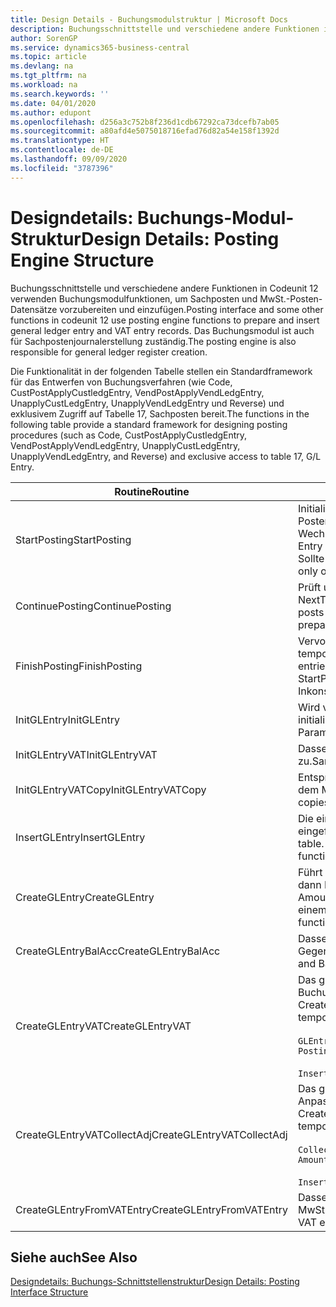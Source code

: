```yaml
---
title: Design Details - Buchungsmodulstruktur | Microsoft Docs
description: Buchungsschnittstelle und verschiedene andere Funktionen in Codeunit 12 verwenden Buchungsmodulfunktionen, um Sachposten und MwSt.-Posten-Datensätze vorzubereiten und einzufügen. Das Buchungsmodul ist auch für Sachpostenjournalerstellung zuständig.
author: SorenGP
ms.service: dynamics365-business-central
ms.topic: article
ms.devlang: na
ms.tgt_pltfrm: na
ms.workload: na
ms.search.keywords: ''
ms.date: 04/01/2020
ms.author: edupont
ms.openlocfilehash: d256a3c752b8f236d1cdb67292ca73dcefb7ab05
ms.sourcegitcommit: a80afd4e5075018716efad76d82a54e158f1392d
ms.translationtype: HT
ms.contentlocale: de-DE
ms.lasthandoff: 09/09/2020
ms.locfileid: "3787396"
---
```

# <a name="design-details-posting-engine-structure"></a><span data-ttu-id="cd88c-104">Designdetails: Buchungs-Modul-Struktur</span><span class="sxs-lookup"><span data-stu-id="cd88c-104">Design Details: Posting Engine Structure</span></span>
<span data-ttu-id="cd88c-105">Buchungsschnittstelle und verschiedene andere Funktionen in Codeunit 12 verwenden Buchungsmodulfunktionen, um Sachposten und MwSt.-Posten-Datensätze vorzubereiten und einzufügen.</span><span class="sxs-lookup"><span data-stu-id="cd88c-105">Posting interface and some other functions in codeunit 12 use posting engine functions to prepare and insert general ledger entry and VAT entry records.</span></span> <span data-ttu-id="cd88c-106">Das Buchungsmodul ist auch für Sachpostenjournalerstellung zuständig.</span><span class="sxs-lookup"><span data-stu-id="cd88c-106">The posting engine is also responsible for general ledger register creation.</span></span>  
  
 <span data-ttu-id="cd88c-107">Die Funktionalität in der folgenden Tabelle stellen ein Standardframework für das Entwerfen von Buchungsverfahren (wie Code, CustPostApplyCustledgEntry, VendPostApplyVendLedgEntry, UnapplyCustLedgEntry, UnapplyVendLedgEntry und Reverse) und exklusivem Zugriff auf Tabelle 17, Sachposten bereit.</span><span class="sxs-lookup"><span data-stu-id="cd88c-107">The functions in the following table provide a standard framework for designing posting procedures (such as Code, CustPostApplyCustledgEntry, VendPostApplyVendLedgEntry, UnapplyCustLedgEntry, UnapplyVendLedgEntry, and Reverse) and exclusive access to table 17, G/L Entry.</span></span>  
  
|<span data-ttu-id="cd88c-108">Routine</span><span class="sxs-lookup"><span data-stu-id="cd88c-108">Routine</span></span>|<span data-ttu-id="cd88c-109">Description</span><span class="sxs-lookup"><span data-stu-id="cd88c-109">Description</span></span>|  
|-------------|---------------------------------------|  
|<span data-ttu-id="cd88c-110">StartPosting</span><span class="sxs-lookup"><span data-stu-id="cd88c-110">StartPosting</span></span>|<span data-ttu-id="cd88c-111">Initialisiert Buchungspuffer TempGLEntryBuf, sperrt Sachposten- und MwSt.-Posten-Tabellen und initialisiert Buchhaltungsperiode, Sachpostenjournal und Wechselkurs.</span><span class="sxs-lookup"><span data-stu-id="cd88c-111">Initializes posting buffer TempGLEntryBuf, locks G/L Entry and VAT Entry tables, and initializes Accounting Period, G/L Register, and Exchange Rate.</span></span> <span data-ttu-id="cd88c-112">Sollte nur einmal aufgerufen werden, dann ist NextEntryNo 0.</span><span class="sxs-lookup"><span data-stu-id="cd88c-112">Should be called only once, then NextEntryNo is 0.</span></span>|  
|<span data-ttu-id="cd88c-113">ContinuePosting</span><span class="sxs-lookup"><span data-stu-id="cd88c-113">ContinuePosting</span></span>|<span data-ttu-id="cd88c-114">Prüft und bucht nicht realisierte MwSt. für vorheriges Transaktioninkrement NextTransactionNo und bereitet das Buchen der nächsten Zeile vor.</span><span class="sxs-lookup"><span data-stu-id="cd88c-114">Checks and posts unrealized VAT for previous transaction increment NextTransactionNo and prepares post of next line.</span></span>|  
|<span data-ttu-id="cd88c-115">FinishPosting</span><span class="sxs-lookup"><span data-stu-id="cd88c-115">FinishPosting</span></span>|<span data-ttu-id="cd88c-116">Vervollständigt die Buchung durch das Einfügen von Sachposten vom temporären Puffer in Datenbanktabelle.</span><span class="sxs-lookup"><span data-stu-id="cd88c-116">Completes posting by inserting G/L entries from temporary buffer into database table.</span></span> <span data-ttu-id="cd88c-117">Immer zusammen mit StartPosting verwendet.</span><span class="sxs-lookup"><span data-stu-id="cd88c-117">Always used together with StartPosting.</span></span> <span data-ttu-id="cd88c-118">Prüft auf Inkonsistenzen.</span><span class="sxs-lookup"><span data-stu-id="cd88c-118">Checks for inconsistencies.</span></span>|  
|<span data-ttu-id="cd88c-119">InitGLEntry</span><span class="sxs-lookup"><span data-stu-id="cd88c-119">InitGLEntry</span></span>|<span data-ttu-id="cd88c-120">Wird verwendet, um die neuen Sachposten für Gen initialisieren.</span><span class="sxs-lookup"><span data-stu-id="cd88c-120">Used to initialize new G/L entry for Gen.</span></span> <span data-ttu-id="cd88c-121">Buch.-Blattzeile.</span><span class="sxs-lookup"><span data-stu-id="cd88c-121">Jnl Line.</span></span> <span data-ttu-id="cd88c-122">Gibt GLEntry als Parameter zurück.</span><span class="sxs-lookup"><span data-stu-id="cd88c-122">Returns GLEntry as parameter.</span></span>|  
|<span data-ttu-id="cd88c-123">InitGLEntryVAT</span><span class="sxs-lookup"><span data-stu-id="cd88c-123">InitGLEntryVAT</span></span>|<span data-ttu-id="cd88c-124">Dasselbe wie InitGLEntry, weist jedoch auch Gegenkontonr. und SummarizeVAT zu.</span><span class="sxs-lookup"><span data-stu-id="cd88c-124">Same as InitGLEntry, but also assigns Bal. Account No. and SummarizeVAT.</span></span>|  
|<span data-ttu-id="cd88c-125">InitGLEntryVATCopy</span><span class="sxs-lookup"><span data-stu-id="cd88c-125">InitGLEntryVATCopy</span></span>|<span data-ttu-id="cd88c-126">Entsprechend InitGLEntryVAT, aber kopiert auch Buchungsgruppendaten aus dem MwSt.-Posten vor SummarizeVAT.</span><span class="sxs-lookup"><span data-stu-id="cd88c-126">Similar to InitGLEntryVAT, but also copies posting groups data from VAT Entry before SummarizeVAT.</span></span>|  
|<span data-ttu-id="cd88c-127">InsertGLEntry</span><span class="sxs-lookup"><span data-stu-id="cd88c-127">InsertGLEntry</span></span>|<span data-ttu-id="cd88c-128">Die einzige Funktion, die Sachposten in globale TempGLEntryBuf-Tabelle eingefügt.</span><span class="sxs-lookup"><span data-stu-id="cd88c-128">The only function that inserts G/L entry into global TempGLEntryBuf table.</span></span> <span data-ttu-id="cd88c-129">Verwenden Sie immer diese Funktion für Einfügung.</span><span class="sxs-lookup"><span data-stu-id="cd88c-129">Always use this function for insert.</span></span>|  
|<span data-ttu-id="cd88c-130">CreateGLEntry</span><span class="sxs-lookup"><span data-stu-id="cd88c-130">CreateGLEntry</span></span>|<span data-ttu-id="cd88c-131">Führt ein InitGLEntry aus, weist zusätzlichen Währungs-Betrag zu und führt dann InsertGLEntry aus.</span><span class="sxs-lookup"><span data-stu-id="cd88c-131">Performs an InitGLEntry, assigns Additional Currency Amount, and then performs InsertGLEntry.</span></span> <span data-ttu-id="cd88c-132">Ersetzt mehrere Codezeilen mit einem einzigen Funktionsaufruf.</span><span class="sxs-lookup"><span data-stu-id="cd88c-132">Replaces several lines of code with a single function call.</span></span>|  
|<span data-ttu-id="cd88c-133">CreateGLEntryBalAcc</span><span class="sxs-lookup"><span data-stu-id="cd88c-133">CreateGLEntryBalAcc</span></span>|<span data-ttu-id="cd88c-134">Dasselbe wie CreateGLEntry, weist jedoch auch Gegenkontoart und Gegenkontonr. zu.</span><span class="sxs-lookup"><span data-stu-id="cd88c-134">Same as CreateGLEntry, but also assigns Bal. Account Type and Bal. Account No.</span></span>|  
|<span data-ttu-id="cd88c-135">CreateGLEntryVAT</span><span class="sxs-lookup"><span data-stu-id="cd88c-135">CreateGLEntryVAT</span></span>|<span data-ttu-id="cd88c-136">Das gleiche wie CreateGLEntry, aber mit zusätzlicher Verarbeitung für Buchungsgruppen und Speicherung im temporären MwSt.-Puffer:</span><span class="sxs-lookup"><span data-stu-id="cd88c-136">Same as CreateGLEntry, but with additional processing for posting groups and saving to temporary VAT buffer:</span></span><br /><br /> `GLEntry.CopyPostingGroupsFromDtldCVBuf(DtldCVLedgEntryBuf,GenJnlLine."Gen. Posting Type");`<br /><br /> `InsertVATEntriesFromTemp(DtldCVLedgEntryBuf,GLEntry);`|  
|<span data-ttu-id="cd88c-137">CreateGLEntryVATCollectAdj</span><span class="sxs-lookup"><span data-stu-id="cd88c-137">CreateGLEntryVATCollectAdj</span></span>|<span data-ttu-id="cd88c-138">Das gleiche wie CreateGLEntry, aber mit zusätzlicher Sammlung von Anpassungen und Speicherung im temporären MwSt.-Puffer:</span><span class="sxs-lookup"><span data-stu-id="cd88c-138">Same as CreateGLEntry, but with additional collection of adjustments and saving to temporary VAT buffer:</span></span><br /><br /> `CollectAdjustment(AdjAmount,GLEntry.Amount,GLEntry."Additional-Currency Amount",OriginalDateSet);`<br /><br /> `InsertVATEntriesFromTemp(DtldCVLedgEntryBuf,GLEntry);`|  
|<span data-ttu-id="cd88c-139">CreateGLEntryFromVATEntry</span><span class="sxs-lookup"><span data-stu-id="cd88c-139">CreateGLEntryFromVATEntry</span></span>|<span data-ttu-id="cd88c-140">Dasselbe wie CreateGLEntry, kopiert jedoch auch Buchungsgruppen von MwSt.-Posten.</span><span class="sxs-lookup"><span data-stu-id="cd88c-140">Same as CreateGLEntry, but also copies posting groups from VAT entry.</span></span>|  
  
## <a name="see-also"></a><span data-ttu-id="cd88c-141">Siehe auch</span><span class="sxs-lookup"><span data-stu-id="cd88c-141">See Also</span></span>  
 [<span data-ttu-id="cd88c-142">Designdetails: Buchungs-Schnittstellenstruktur</span><span class="sxs-lookup"><span data-stu-id="cd88c-142">Design Details: Posting Interface Structure</span></span>](design-details-posting-interface-structure.md)